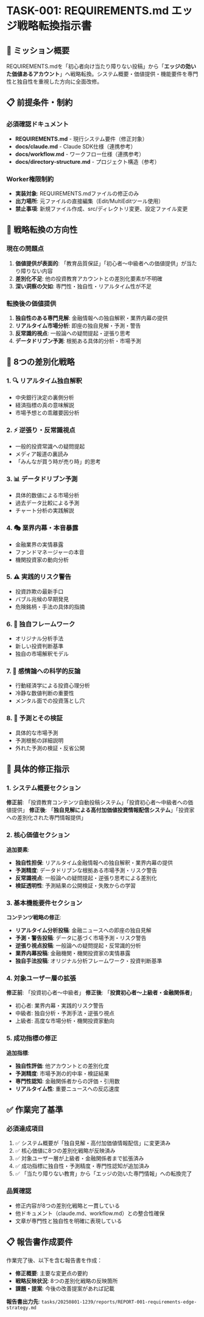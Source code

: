 # TASK-001: REQUIREMENTS.md エッジ戦略転換指示書

## 🎯 **ミッション概要**

REQUIREMENTS.mdを「初心者向け当たり障りない投稿」から「**エッジの効いた価値あるアカウント**」へ戦略転換。システム概要・価値提供・機能要件を専門性と独自性を重視した方向に全面改修。

## 📋 **前提条件・制約**

### 必須確認ドキュメント
- **REQUIREMENTS.md** - 現行システム要件（修正対象）
- **docs/claude.md** - Claude SDK仕様（連携参考）
- **docs/workflow.md** - ワークフロー仕様（連携参考）
- **docs/directory-structure.md** - プロジェクト構造（参考）

### Worker権限制約
- **実装対象**: REQUIREMENTS.mdファイルの修正のみ
- **出力場所**: 元ファイルの直接編集（Edit/MultiEditツール使用）
- **禁止事項**: 新規ファイル作成、src/ディレクトリ変更、設定ファイル変更

## 🎯 **戦略転換の方向性**

### **現在の問題点**
1. **価値提供が表面的**: 「教育品質保証」「初心者〜中級者への価値提供」が当たり障りない内容
2. **差別化不足**: 他の投資教育アカウントとの差別化要素が不明確
3. **深い洞察の欠如**: 専門性・独自性・リアルタイム性が不足

### **転換後の価値提供**
1. **独自性のある専門見解**: 金融情報への独自解釈・業界内幕の提供
2. **リアルタイム市場分析**: 即座の独自見解・予測・警告
3. **反常識的視点**: 一般論への疑問提起・逆張り思考
4. **データドリブン予測**: 根拠ある具体的分析・市場予測

## 🚀 **8つの差別化戦略**

### 1. **🔍 リアルタイム独自解釈**
- 中央銀行決定の裏側分析
- 経済指標の真の意味解説
- 市場予想との乖離要因分析

### 2. **⚡ 逆張り・反常識視点**
- 一般的投資常識への疑問提起
- メディア報道の裏読み
- 「みんなが買う時が売り時」的思考

### 3. **📊 データドリブン予測**
- 具体的数値による市場分析
- 過去データ比較による予測
- チャート分析の実践解説

### 4. **🎭 業界内幕・本音暴露**
- 金融業界の実情暴露
- ファンドマネージャーの本音
- 機関投資家の動向分析

### 5. **⚠️ 実践的リスク警告**
- 投資詐欺の最新手口
- バブル兆候の早期発見
- 危険銘柄・手法の具体的指摘

### 6. **🧭 独自フレームワーク**
- オリジナル分析手法
- 新しい投資判断基準
- 独自の市場解釈モデル

### 7. **🧠 感情論への科学的反論**
- 行動経済学による投資心理分析
- 冷静な数値判断の重要性
- メンタル面での投資落とし穴

### 8. **🎲 予測とその検証**
- 具体的な市場予測
- 予測根拠の詳細説明
- 外れた予測の検証・反省公開

## 📝 **具体的修正指示**

### **1. システム概要セクション**
**修正前**: 「投資教育コンテンツ自動投稿システム」「投資初心者〜中級者への価値提供」
**修正後**: 「**独自見解による高付加価値投資情報配信システム**」「投資家への差別化された専門情報提供」

### **2. 核心価値セクション**
**追加要素**:
- **独自性担保**: リアルタイム金融情報への独自解釈・業界内幕の提供
- **予測精度**: データドリブンな根拠ある市場予測・リスク警告
- **反常識視点**: 一般論への疑問提起・逆張り思考による差別化
- **検証透明性**: 予測結果の公開検証・失敗からの学習

### **3. 基本機能要件セクション**
**コンテンツ戦略の修正**:
- **リアルタイム分析投稿**: 金融ニュースへの即座の独自見解
- **予測・警告投稿**: データに基づく市場予測・リスク警告
- **逆張り視点投稿**: 一般論への疑問提起・反常識的分析
- **業界内幕投稿**: 金融機関・機関投資家の実情暴露
- **独自手法投稿**: オリジナル分析フレームワーク・投資判断基準

### **4. 対象ユーザー層の拡張**
**修正前**: 「投資初心者〜中級者」
**修正後**: 「**投資初心者〜上級者・金融関係者**」
- 初心者: 業界内幕・実践的リスク警告
- 中級者: 独自分析・予測手法・逆張り視点
- 上級者: 高度な市場分析・機関投資家動向

### **5. 成功指標の修正**
**追加指標**:
- **独自性評価**: 他アカウントとの差別化度
- **予測精度**: 市場予測の的中率・検証結果
- **専門性認知**: 金融関係者からの評価・引用数
- **リアルタイム性**: 重要ニュースへの反応速度

## ✅ **作業完了基準**

### **必須達成項目**
1. ✅ システム概要が「独自見解・高付加価値情報配信」に変更済み
2. ✅ 核心価値に8つの差別化戦略が反映済み
3. ✅ 対象ユーザー層が上級者・金融関係者まで拡張済み
4. ✅ 成功指標に独自性・予測精度・専門性認知が追加済み
5. ✅ 「当たり障りない教育」から「エッジの効いた専門情報」への転換完了

### **品質確認**
- 修正内容が8つの差別化戦略と一貫している
- 他ドキュメント（claude.md、workflow.md）との整合性確保
- 文章が専門性と独自性を明確に表現している

## 📋 **報告書作成要件**

作業完了後、以下を含む報告書を作成：
- **修正概要**: 主要な変更点の要約
- **戦略反映状況**: 8つの差別化戦略の反映箇所
- **課題・提案**: 今後の改善提案があれば記載

**報告書出力先**: `tasks/20250801-1239/reports/REPORT-001-requirements-edge-strategy.md`